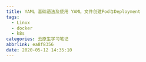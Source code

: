 ```yaml
---
title: YAML 基础语法及使用 YAML 文件创建Pod与Deployment
tags:
  - Linux
  - docker
  - k8s
categories: 云原生学习笔记
abbrlink: ea8f8356
date: 2020-05-12 14:35:10
---
```


